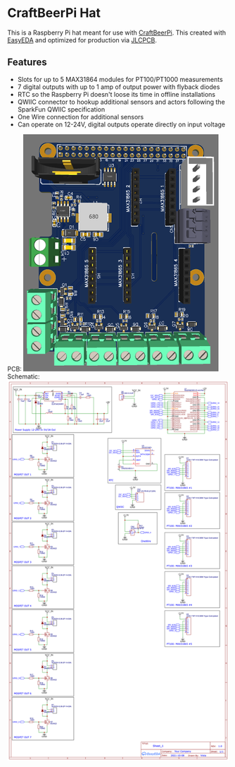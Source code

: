 # CraftBeerPi Hat
This is a Raspberry Pi hat meant for use with [CraftBeerPi](https://github.com/craftbeerpi/craftbeerpi4).
This created with [EasyEDA](https://easyeda.com/) and optimized for production via 
[JLCPCB](https://jlcpcb.com/).

## Features

* Slots for up to 5 MAX31864 modules for PT100/PT1000 measurements
* 7 digital outputs with up to 1 amp of output power with flyback diodes
* RTC so the Raspberry Pi doesn't loose its time in offline installations
* QWIIC connector to hookup additional sensors and actors following the 
  SparkFun QWIIC specification
* One Wire connection for additional sensors
* Can operate on 12-24V, digital outputs operate directly on input voltage

PCB:
![Image of PCB rendering](cbpi-hat.png)
Schematic:
![Schematic](schematic.png)

